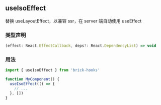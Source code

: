## useIsoEffect

替换 useLayoutEffect，以兼容 ssr，在 server 端自动使用 useEffect

### 类型声明

```typescript
(effect: React.EffectCallback, deps?: React.DependencyList) => void
```

### 用法

```javascript
import { useIsoEffect } from 'brick-hooks'

function MyComponent() {
  useIsoEffect(() => {
    // ...
  }, [])
}
```
